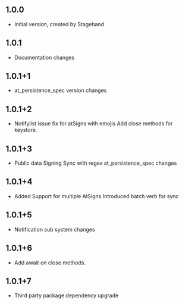 ## 1.0.0
- Initial version, created by Stagehand
## 1.0.1
- Documentation changes
## 1.0.1+1
- at_persistence_spec version changes
## 1.0.1+2
- Notifylist issue fix for atSigns with emojis
  Add close methods for keystore.
## 1.0.1+3
- Public data Signing
  Sync with regex
  at_persistence_spec changes
## 1.0.1+4
- Added Support for multiple AtSigns
  Introduced batch verb for sync
## 1.0.1+5
- Notification sub system changes
## 1.0.1+6
- Add await on close methods.
## 1.0.1+7
- Third party package dependency upgrade